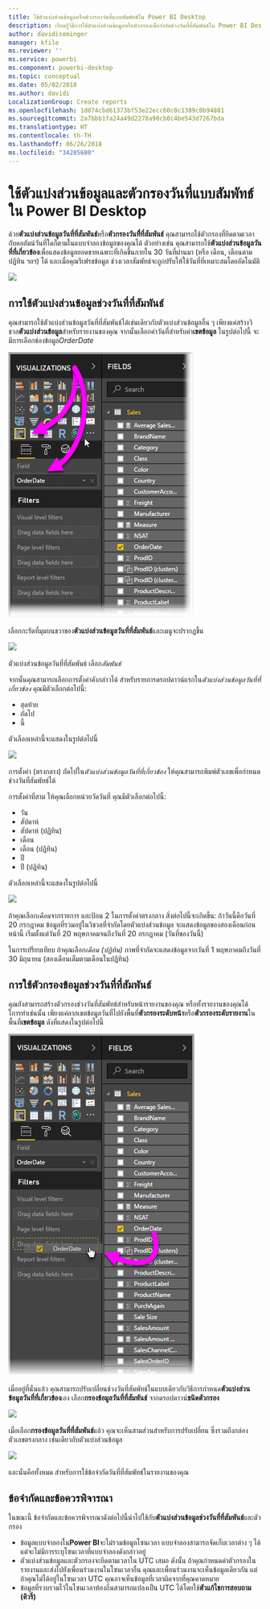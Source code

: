 ```yaml
---
title: ใช้ตัวแบ่งส่วนข้อมูลหรือตัวกรองวันที่แบบสัมพัทธ์ใน Power BI Desktop
description: เรียนรู้วิธีการใช้ตัวแบ่งส่วนข้อมูลหรือตัวกรองเพื่อจำกัดช่วงวันที่ที่สัมพันธ์ใน Power BI Desktop
author: davidiseminger
manager: kfile
ms.reviewer: ''
ms.service: powerbi
ms.component: powerbi-desktop
ms.topic: conceptual
ms.date: 05/02/2018
ms.author: davidi
LocalizationGroup: Create reports
ms.openlocfilehash: 1d074cbd61373bf53e22ecc60c0c1389c0b94881
ms.sourcegitcommit: 2a7bbb1fa24a49d2278a90cb0c4be543d7267bda
ms.translationtype: HT
ms.contentlocale: th-TH
ms.lasthandoff: 06/26/2018
ms.locfileid: "34285680"
---
```

# <a name="use-a-relative-date-slicer-and-filter-in-power-bi-desktop"></a>ใช้ตัวแบ่งส่วนข้อมูลและตัวกรองวันที่แบบสัมพัทธ์ใน Power BI Desktop
ด้วย**ตัวแบ่งส่วนข้อมูลวันที่ที่สัมพันธ์**หรือ**ตัวกรองวันที่ี่ที่สัมพันธ์** คุณสามารถใช้ตัวกรองที่ยึดตามเวลากับคอลัมน์วันที่ใดก็ตามในแบบจำลองข้อมูลของคุณได้ ตัวอย่างเช่น คุณสามารถใช้**ตัวแบ่งส่วนข้อมูลวันที่ที่เกี่ยวข้อง**เพื่อแสดงข้อมูลยอดขายเฉพาะที่เกิดขึ้นภายใน 30 วันที่ผ่านมา (หรือ เดือน, เดือนตามปฏิทิน ฯลฯ) ได้ และเมื่อคุณรีเฟรชข้อมูล ช่วงเวลาสัมพัทธ์จะถูกปรับให้ใช้วันที่ที่เหมาะสมโดยอัตโนมัติ

![](media/desktop-slicer-filter-date-range/relative-date-range-slicer-filter_01.png)

## <a name="using-the-relative-date-range-slicer"></a>การใช้ตัวแบ่งส่วนข้อมูลช่วงวันที่ที่สัมพันธ์
คุณสามารถใช้ตัวแบ่งส่วนข้อมูลวันที่ที่สัมพันธ์ได้เช่นเดียวกับตัวแบ่งส่วนข้อมูลอื่น ๆ เพียงแค่สร้างวิชวล**ตัวแบ่งส่วนข้อมูล**สำหรับรายงานของคุณ จากนั้นเลือกค่าวันที่สำหรับค่า**เขตข้อมูล** ในรูปต่อไปนี้ จะมีการเลือกช่องข้อมูล*OrderDate*

![](media/desktop-slicer-filter-date-range/relative-date-range-slicer-filter_02.png)

เลือกกะรัตที่มุมบนขวาของ**ตัวแบ่งส่วนข้อมูลวันที่ที่สัมพันธ์**และเมนูจะปรากฏขึ้น

![](media/desktop-slicer-filter-date-range/relative-date-range-slicer-filter_03.png)

ตัวแบ่งส่วนข้อมูลวันที่ที่สัมพันธ์ เลือก*สัมพันธ์*

จากนั้นคุณสามารถเลือกการตั้งค่าดังกล่าวได้ สำหรับรายการดรอปดาวน์แรกใน*ตัวแบ่งส่วนข้อมูลวันที่ที่เกี่ยวข้อง* คุณมีตัวเลือกต่อไปนี้:

* สุดท้าย
* ถัดไป
* นี้

ตัวเลือกเหล่านี้จะแสดงในรูปต่อไปนี้

![](media/desktop-slicer-filter-date-range/relative-date-range-slicer-filter_04.png)

การตั้งค่า (ตรงกลาง) ถัดไปใน*ตัวแบ่งส่วนข้อมูลวันที่ที่เกี่ยวข้อง* ให้คุณสามารถพิมพ์ตัวเลขเพื่อกำหนดช่วงวันที่สัมพัทธ์ได้

การตั้งค่าที่สาม ให้คุณเลือกหน่วยวัดวันที่ คุณมีตัวเลือกต่อไปนี้:

* วัน
* สัปดาห์
* สัปดาห์ (ปฏิทิน)
* เดือน
* เดือน (ปฏิทิน)
* ปี
* ปี (ปฏิทิน)

ตัวเลือกเหล่านี้จะแสดงในรูปต่อไปนี้

![](media/desktop-slicer-filter-date-range/relative-date-range-slicer-filter_05.png)

ถ้าคุณเลือก*เดือน*จากรายการ และป้อน 2 ในการตั้งค่าตรงกลาง สิ่งต่อไปนี้จะเกิดขึ้น: ถ้าวันนี้คือวันที่ 20 กรกฎาคม ข้อมูลที่รวมอยู่ในวิชวลที่จำกัดโดยตัวแบ่งส่วนข้อมูล จะแสดงข้อมูลของสองเดือนก่อนหน้านี้ เริ่มตั้งแต่วันที่ 20 พฤษภาคมจนถึงวันที่ 20 กรกฎาคม (วันที่ของวันนี้)

ในการเปรียบเทียบ ถ้าคุณเลือก*เดือน (ปฏิทิน)* ภาพที่จำกัดจะแสดงข้อมูลจากวันที่ 1 พฤษภาคมถึงวันที่ 30 มิถุนายน (สองเดือนเต็มตามเดือนในปฏิทิน)

## <a name="using-the-relative-date-range-filter"></a>การใช้ตัวกรองข้อมูลช่วงวันที่ที่สัมพันธ์
คุณยังสามารถสร้างตัวกรองช่วงวันที่สัมพัทธ์สำหรับหน้ารายงานของคุณ หรือทั้งรายงานของคุณได้ ใการทำเช่นนั้น เพียงแค่ลากเขตข้อมูลวันที่ไปยังพื้นที่**ตัวกรองระดับหน้า**หรือ**ตัวกรองระดับรายงาน**ในพื้นที่**เขตข้อมูล** ดังที่แสดงในรูปต่อไปนี้

![](media/desktop-slicer-filter-date-range/relative-date-range-slicer-filter_06.png)

เมื่ออยู่ที่นั่นแล้ว คุณสามารถปรับเปลี่ยนช่วงวันที่สัมพัทธ์ในแบบเดียวกับวิธีการกำหนด**ตัวแบ่งส่วนข้อมูลวันที่ที่เกี่ยวข้อง**เอง เลือก**กรองข้อมูลวันที่ที่สัมพันธ์** จากดรอปดาวน์**ชนิดตัวกรอง**

![](media/desktop-slicer-filter-date-range/relative-date-range-slicer-filter_07.png)

เมื่อเลือก**กรองข้อมูลวันที่ที่สัมพันธ์**แล้ว คุณจะเห็นสามส่วนสำหรับการปรับเปลี่ยน ซึ่งรวมถึงกล่องตัวเลขตรงกลาง เช่นเดียวกับตัวแบ่งส่วนข้อมูล

![](media/desktop-slicer-filter-date-range/relative-date-range-slicer-filter_08.png)

และนั่นคือทั้งหมด สำหรับการใช้ข้อจำกัดวันที่ที่สัมพัทธ์ในรายงานของคุณ

## <a name="limitations-and-considerations"></a>ข้อจำกัดและข้อควรพิจารณา
ในขณะนี้ ข้อจำกัดและข้อควรพิจารณาดังต่อไปนี้นำไปใช้กับ**ตัวแบ่งส่วนข้อมูลช่วงวันที่ที่สัมพันธ์**และตัวกรอง

* ข้อมูลแบบจำลองใน**Power BI**จะไม่รวมข้อมูลโซนเวลา แบบจำลองสามารถจัดเก็บเวลาต่าง ๆ ได้ แต่จะไม่มีการระบุโซนเวลาที่แบบจำลองดังกล่าวอยู่
* ตัวแบ่งส่วนข้อมูลและตัวกรองจะยึดตามเวลาใน UTC เสมอ ดังนั้น ถ้าคุณกำหนดค่าตัวกรองในรายงานและส่งไปยังเพื่อนร่วมงานในโซนเวลาอื่น คุณและเพื่อนร่วมงานจะเห็นข้อมูลเดียวกัน แต่ถ้าคุณไม่ได้อยู่ในโซนเวลา UTC คุณอาจเห็นข้อมูลที่เวลาผิดจากที่คุณคาดหมาย
* ข้อมูลที่รวบรวมไว้ในโซนเวลาท้องถิ่นสามารถแปลงเป็น UTC ได้โดยใช้**ตัวแก้ไขการสอบถาม (คิวรี่)**

